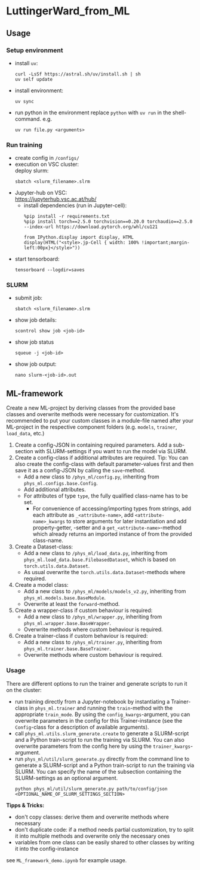 # LuttingerWard_from_ML

## Usage
### Setup environment
* install `uv`:
    ```shell
    curl -LsSf https://astral.sh/uv/install.sh | sh
    uv self update
    ```
* install environment:
    ```shell
    uv sync
    ```
* run python in the environment replace `python` with `uv run` in the shell-command. e.g.
    ```shell
    uv run file.py <arguments>
    ```


### Run training
* create config in `/configs/`
* execution on VSC cluster:  
  deploy slurm:  
  ```shell
  sbatch <slurm_filename>.slrm
  ```
* Jupyter-hub on VSC:  
  https://jupyterhub.vsc.ac.at/hub/
  * install dependencies (run in Jupyter-cell):
    ```jupyter
    %pip install -r requirements.txt
    %pip install torch==2.5.0 torchvision==0.20.0 torchaudio==2.5.0 --index-url https://download.pytorch.org/whl/cu121
    
    from IPython.display import display, HTML
    display(HTML("<style>.jp-Cell { width: 100% !important;margin-left:00px}</style>"))
    ```
* start tensorboard:
  ```shell
  tensorboard --logdir=saves
  ```


### SLURM
* submit job:
    ```shell
    sbatch <slurm_filename>.slrm
    ```
* show job details:
    ```shell
    scontrol show job <job-id>
    ```
* show job status
    ```shell
    squeue -j <job-id>
    ```
* show job output:
    ```shell
    nano slurm-<job-id>.out
    ```



## ML-framework
Create a new ML-project by deriving classes from the provided base classes and overwrite methods were necessary for customization. It's recommended to put your custom classes in a module-file named after your ML-project in the respective component folders (e.g. `models`, `trainer`, `load_data`, etc.)
1. Create a config-JSON in containing required parameters. Add a sub-section with SLURM-settings if you want to run the model via SLURM.
2. Create a config-class if additional attributes are required. Tip: You can also create the config-class with default parameter-values first and then save it as a config-JSON by calling the `save`-method.
   - Add a new class to `/phys_ml/config.py`, inheriting from `phys_ml.configs.base.Config`.
   - Add additional attributes.
   - For attributes of type `type`, the fully qualified class-name has to be set.
     - For convenience of accessing/importing types from strings, add each attribute as `_<attribute-name>`, add `<attribute-name>_kwargs` to store arguments for later instantiation and add property-getter, -setter and a `get_<attribute-name>`-method which already returns an imported instance of from the provided class-name.
3. Create a Dataset-class:
   - Add a new class to `/phys_ml/load_data.py`, inheriting from `phys_ml.load_data.base.FilebasedDataset`, which is based on `torch.utils.data.Dataset`.
   - As usual overwrite the `torch.utils.data.Dataset`-methods where required.
4. Create a model class:
   - Add a new class to `/phys_ml/models/models_v2.py`, inheriting from `phys_ml.models.base.BaseModule`.
   - Overwrite at least the `forward`-method.
5. Create a wrapper-class if custom behaviour is required:
   - Add a new class to `/phys_ml/wrapper.py`, inheriting from `phys_ml.wrapper.base.BaseWrapper`.
   - Overwrite methods where custom behaviour is required.
6. Create a trainer-class if custom behaviour is required:
   - Add a new class to `/phys_ml/trainer.py`, inheriting from `phys_ml.trainer.base.BaseTrainer`.
   - Overwrite methods where custom behaviour is required.

### Usage
There are different options to run the trainer and generate scripts to run it on the cluster:
* run training directly from a Jupyter-notebook by instantiating a Trainer-class in `phys_ml.trainer` and running the `train`-method with the appropriate `train_mode`. By using the `config_kwargs`-argument, you can overwrite parameters in the config for this Trainer-instance (see the `Config`-class for a description of available arguments).
* call `phys_ml.utils.slurm_generate.create` to generate a SLURM-script and a Python train-script to run the training via SLURM. You can also overwrite parameters from the config here by using the `trainer_kwargs`-argument.
* run `phys_ml/util/slurm_generate.py` directly from the command line to generate a SLURM-script and a Python train-script to run the training via SLURM. You can specify the name of the subsection containing the SLURM-settings as an optional argument.  
    ```shell
    python phys_ml/util/slurm_generate.py path/to/config/json <OPTIONAL_NAME_OF_SLURM_SETTINGS_SECTION>
    ```


**Tipps & Tricks:**
- don't copy classes: derive them and overwrite methods where necessary
- don't duplicate code: if a method needs partial customization, try to split it into multiple methods and overwrite only the necessary ones
- variables from one class can be easily shared to other classes by writing it into the config-instance

see `ML_framework_demo.ipynb` for example usage.
